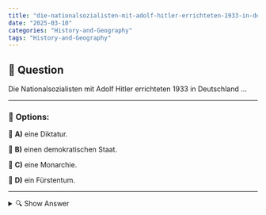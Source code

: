 ```yaml
---
title: "die-nationalsozialisten-mit-adolf-hitler-errichteten-1933-in-deutschland-…"
date: "2025-03-10"
categories: "History-and-Geography"
tags: "History-and-Geography"
---
```


## 📌 **Question**

Die Nationalsozialisten mit Adolf Hitler errichteten 1933 in Deutschland …



---

### 📝 **Options:**

🔘 **A)** eine Diktatur.

🔘 **B)** einen demokratischen Staat.

🔘 **C)** eine Monarchie.

🔘 **D)** ein Fürstentum.

---

<details>
  <summary>🔍 Show Answer</summary>

  <p>
💡  <b>Correct Answer:</b>  a
  </p>
  <p>
    📖<b>Explanation:</b>
    Im Januar 1933 wurde Adolf Hitler zum Reichskanzler Deutschlands ernannt. Kurz darauf nutzten die Nationalsozialisten politische Manöver, Propaganda und die Ausschaltung oppositioneller Parteien, um ihre Macht zu festigen. Mit dem Ermächtigungsgesetz und weiteren Maßnahmen verwandelten sie die Weimarer Republik schnell in eine totalitäre Herrschaft. Diese Veränderungen führten zur Errichtung einer Diktatur, in der das NS-Regime uneingeschränkte Kontrolle über Staat und Gesellschaft ausübte.
  </p>
</details>
